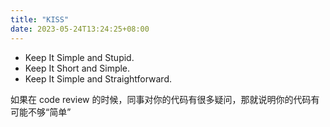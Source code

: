 ```yaml
---
title: "KISS"
date: 2023-05-24T13:24:25+08:00
---
```


- Keep It Simple and Stupid.
- Keep It Short and Simple.
- Keep It Simple and Straightforward.

如果在 code review 的时候，同事对你的代码有很多疑问，那就说明你的代码有可能不够“简单”
